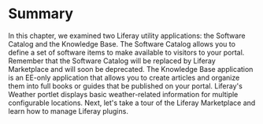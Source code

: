 # Summary

In this chapter, we examined two Liferay utility applications: the Software
Catalog and the Knowledge Base. The Software Catalog allows you to define a set
of software items to make available to visitors to your portal. Remember that
the Software Catalog will be replaced by Liferay Marketplace and will soon be
deprecated. The Knowledge Base application is an EE-only application that
allows you to create articles and organize them into full books or guides that
be published on your portal. Liferay's Weather portlet displays basic
weather-related information for multiple configurable locations. Next, let's
take a tour of the Liferay Marketplace and learn how to manage Liferay plugins.

